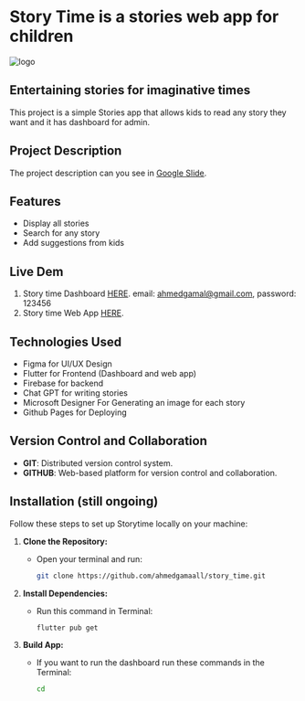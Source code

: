 ﻿# Story Time is a stories web app for children
![logo](https://github.com/user-attachments/assets/27870842-1c7b-4a60-857f-7637ef3dacaf)

## Entertaining stories for imaginative times

This project is a simple Stories app that allows kids to read any story they want and it has dashboard for admin.

## Project Description

The project description can you see in [Google Slide](https://docs.google.com/presentation/d/1xPTKtGT-G4aiTUP_fqZ8vZswjWkLeu4qsBhfEFilUo8/edit?usp=sharing).

## Features

- Display all stories
- Search for any story
- Add suggestions from kids

## Live Dem

1. Story time Dashboard [HERE](https://ahmedgamaall.github.io/story_time_dashboard_deploy/).
   email: ahmedgamal@gmail.com, password: 123456
2. Story time Web App [HERE](https://ahmedgamaall.github.io/story_time_app_deploy/).
   
## Technologies Used

- Figma for UI/UX Design
- Flutter for Frontend (Dashboard and web app)
- Firebase for backend
- Chat GPT for writing stories
- Microsoft Designer For Generating an image for each story
- Github Pages for Deploying

## Version Control and Collaboration
- **GIT**: Distributed version control system.
- **GITHUB**: Web-based platform for version control and collaboration.


## Installation (still ongoing)

Follow these steps to set up Storytime locally on your machine:

1. **Clone the Repository:**
   - Open your terminal and run:
     ```bash
     git clone https://github.com/ahmedgamaall/story_time.git
     ```

2. **Install Dependencies:**
   - Run this command in Terminal:
     ```bash
     flutter pub get
     ```

3. **Build App:**
   - If you want to run the dashboard run these commands in the Terminal:
     ```bash
     cd 
     ```











